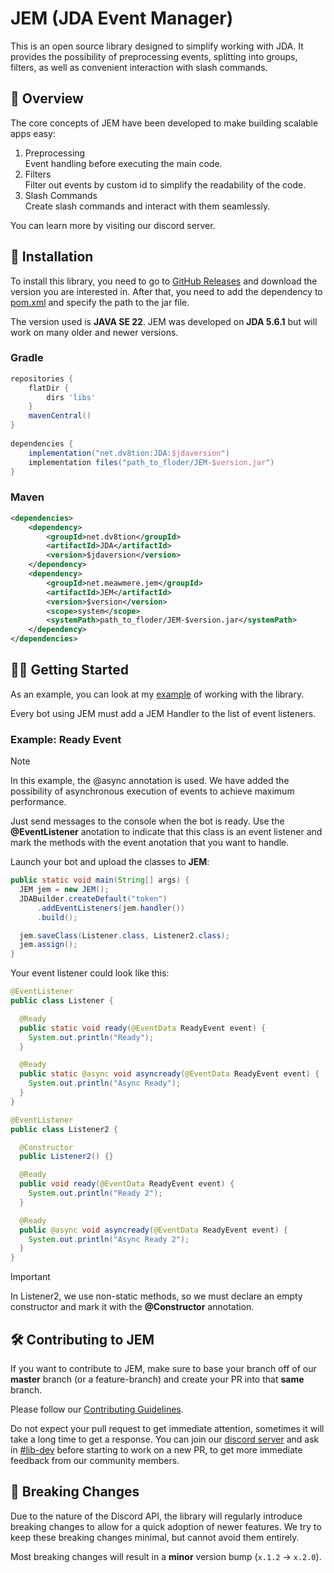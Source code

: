 # JEM (JDA Event Manager)

This is an open source library designed to simplify working with JDA. It provides the possibility of preprocessing events, splitting into groups, filters, as well as convenient interaction with slash commands.

## 📖 Overview

The core concepts of JEM have been developed to make building scalable apps easy:

1. Preprocessing  
    Event handling before executing the main code.
1. Filters  
    Filter out events by custom id to simplify the readability of the code.
1. Slash Commands  
    Create slash commands and interact with them seamlessly.

You can learn more by visiting our discord server.

## 🔬 Installation

To install this library, you need to go to [GitHub Releases](https://github.com/meawmere/JEM/releases) and download the version you are interested in. After that, you need to add the dependency to [pom.xml](https://www.jetbrains.com/help/idea/maven-support.html#maven_multi_module) and specify the path to the jar file.

The version used is **JAVA SE 22**.
JEM was developed on **JDA 5.6.1** but will work on many older and newer versions.

### Gradle

```gradle
repositories {
    flatDir {
        dirs 'libs'
    }
    mavenCentral()
}
 
dependencies {
    implementation("net.dv8tion:JDA:$jdaversion")
    implementation files("path_to_floder/JEM-$version.jar")
}
```

### Maven

```xml
<dependencies>
    <dependency>
        <groupId>net.dv8tion</groupId>
        <artifactId>JDA</artifactId>
        <version>$jdaversion</version>
    </dependency>
    <dependency>
        <groupId>net.meawmere.jem</groupId>
        <artifactId>JEM</artifactId>
        <version>$version</version>
        <scope>system</scope>
        <systemPath>path_to_floder/JEM-$version.jar</systemPath>
    </dependency>
</dependencies>
```

## 🏃‍♂️ Getting Started

As an example, you can look at my [example](https://github.com/meawmere/JEM/blob/main/src/examples/java/ReadyEventExample.java) of working with the library.

Every bot using JEM must add a JEM Handler to the list of event listeners.

### Example: Ready Event

> [!NOTE]
> In this example, the @async annotation is used. We have added the possibility of asynchronous execution of events to achieve maximum performance.

Just send messages to the console when the bot is ready. Use the **@EventListener** anotation to indicate that this class is an event listener and mark the methods with the event anotation that you want to handle.

Launch your bot and upload the classes to **JEM**:

```java
public static void main(String[] args) {
  JEM jem = new JEM();
  JDABuilder.createDefault("token")
      .addEventListeners(jem.handler())
      .build();

  jem.saveClass(Listener.class, Listener2.class);
  jem.assign();
}
```

Your event listener could look like this:

```java
@EventListener
public class Listener {

  @Ready
  public static void ready(@EventData ReadyEvent event) {
    System.out.println("Ready");
  }

  @Ready
  public static @async void asyncready(@EventData ReadyEvent event) {
    System.out.println("Async Ready");
  }
}
```
```java
@EventListener
public class Listener2 {

  @Constructor
  public Listener2() {}

  @Ready
  public void ready(@EventData ReadyEvent event) {
    System.out.println("Ready 2");
  }

  @Ready
  public @async void asyncready(@EventData ReadyEvent event) {
    System.out.println("Async Ready 2");
  }
}
```

> [!IMPORTANT]
> In Listener2, we use non-static methods, so we must declare an empty constructor and mark it with the **@Constructor** annotation.

## 🛠️ Contributing to JEM

If you want to contribute to JEM, make sure to base your branch off of our **master** branch (or a feature-branch) and create your PR into that **same** branch.

Please follow our [Contributing Guidelines](https://github.com/discord-jda/JDA/blob/master/.github/CONTRIBUTING.md).

Do not expect your pull request to get immediate attention, sometimes it will take a long time to get a response.
You can join our [discord server](https://discord.gg/CEkAjm762C) and ask in [#lib-dev](https://discord.com/channels/125227483518861312/869965829024915466) before starting to work on a new PR, to get more immediate feedback from our community members.

## 🚨 Breaking Changes

Due to the nature of the Discord API, the library will regularly introduce breaking changes to allow for a quick adoption of newer features. We try to keep these breaking changes minimal, but cannot avoid them entirely.

Most breaking changes will result in a **minor** version bump (`x.1.2` → `x.2.0`).
